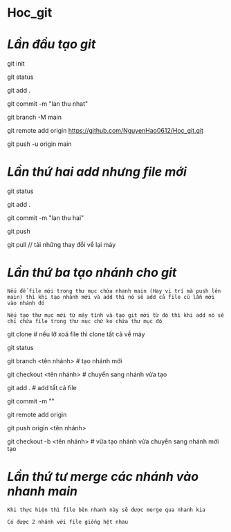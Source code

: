 # Hoc_git

# *Lần đầu tạo git*

git init

git status

git add .

git commit -m "lan thu nhat"

git branch -M main

git remote add origin https://github.com/NguyenHao0612/Hoc_git.git

git push -u origin main
 
# *Lần thứ hai add nhưng file mới*

git status

git add .
 
git commit -m "lan thu hai"

git push

git pull // tải những thay đổi về lại máy

# *Lần thứ ba tạo nhánh cho git*
`Nếu để file mới trong thư mục chứa nhanh main (Hay vị trí mà push lên main) thì khi tạo nhánh mới và add thì nó sẽ add cả file cũ lẫn mới vào nhánh đó`

`Nếu tạo thư mục mới từ máy tính và tạo git mới từ đó thì khi add nó sẽ chỉ chứa file trong thư mục chứ ko chứa thư mục đó`

git clone <link git>     # nếu lỡ xoá file thì clone tất cả về máy

git status

git branch <tên nhánh>                    # tạo nhánh mới 

git checkout <tên nhánh>                  # chuyển sang nhánh vừa tạo

git add .                                  # add tất cả file 

git commit -m "<comment>"

git remote add origin <link git>

git push origin <tên nhánh>

git checkout -b <tên nhánh>              # vừa tạo nhánh vừa chuyển sang nhánh mới tạo

# *Lần thứ tư merge các nhánh vào nhanh main*

`Khi thực hiện thì file bên nhanh này sẽ được merge qua nhanh kia`

`Có được 2 nhánh với file giống hệt nhau`


